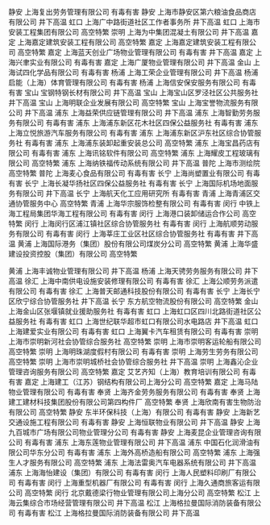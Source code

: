 
静安	上海复出劳务管理有限公司	有毒有害
静安	上海市静安区第六粮油食品商店有限公司	井下高温
虹口	上海广中路街道社区工作者事务所	井下高温
虹口	上海市安装工程集团有限公司	高空特繁
崇明	上海为中集团混凝土有限公司	井下高温
嘉定	上海嘉定建筑安装工程有限公司	高空特繁
嘉定	上海嘉定建筑安装工程有限公司	高空特繁
嘉定	上海蓝天创业广场物业管理有限公司	有毒有害
		井下高温
嘉定	上海兴聿实业有限公司	有毒有害
嘉定	上海广厦物业管理有限公司	井下高温
金山	上海试四化学品有限公司	有毒有害
杨浦	上海工荣企业管理有限公司	井下高温
杨浦	启能（上海）体育管理有限公司	有毒有害
杨浦	上海信安保安服务有限公司	有毒有害
宝山	宝钢特钢长材有限公司	井下高温
宝山	上海宝山区罗泾社区公共服务社	井下高温
宝山	上海明联企业发展有限公司	高空特繁
宝山	上海宝誉物流服务有限公司	井下高温
浦东	上海益荣供应链管理有限公司	井下高温
浦东	上海智勤劳务服务有限公司	有毒有害
浦东	上海浦东新区花木社区四保公益服务社	有毒有害
浦东	上海立悦旅游汽车服务有限公司	有毒有害
浦东	上海浦东新区沪东社区综合协管服务社	有毒有害
浦东	上海浦东装卸起重安装总公司	高空特繁
浦东	上海宝昌药店有限公司	有毒有害
浦东	上海讯铭软件有限公司	高空特繁
浦东	上海耀皮工程玻璃有限公司	高空特繁
浦东	上海纳铁福传动系统有限公司	井下高温
普陀	上海市测绘院	高空特繁
普陀	上海麦心食品有限公司	有毒有害
长宁	上海尚塑置业有限公司	有毒有害
长宁	上海长凝华扬社区四保公益服务社	有毒有害
长宁	上海国际机场地面服务有限公司	井下高温
长宁	上海航天化工应用研究所	有毒有害
青浦	上海青浦区交通协管服务中心	高空特繁
青浦	上海华宗服饰检整有限公司	有毒有害
闵行	中铁上海工程局集团华海工程有限公司	有毒有害
闵行	上海港口装卸储运合作公司	高空特繁
闵行	上海闵行区浦江镇社区综合协管服务社	有毒有害
闵行	上海航顺劳动服务有限公司	有毒有害
闵行	上海莘庄工业区社区综合协管服务社	有毒有害
		井下高温
黄浦	上海国际港务（集团）股份有限公司煤炭分公司	高空特繁
黄浦	上海华盛建设投资控股（集团）有限公司	高空特繁

黄浦	上海丰诚物业管理有限公司	井下高温
杨浦	上海天骋劳务服务有限公司	井下高温
徐汇	上海中南供电设施安装修理有限公司	有毒有害
徐汇	上海公顺劳务派遣有限公司	有毒有害
徐汇	上海普天邮通科技股份有限公司	有毒有害
长宁	上海长宁区欣宁综合协管服务社	井下高温
长宁	东方航空物流股份有限公司	高空特繁
金山	上海金山区张堰镇就业援助服务社	有毒有害
虹口	上海虹口区四川北路街道社区公益服务社	有毒有害
虹口	上海世纪联华超市虹口有限公司水电路店	井下高温
虹口	上海建爱实业有限公司	有毒有害
虹口	上海翼卡汽车租赁有限公司	有毒有害
崇明	上海市崇明新河社会协管综合服务社	高空特繁
崇明	上海市崇明客运轮船有限公司	高空特繁
崇明	上海明珠湖度假村有限公司	有毒有害
崇明	上海劳生劳务有限公司	高空特繁
崇明	上海市崇明城桥社会协管综合服务社	井下高温
崇明	上海鑫沁企业管理咨询服务有限公司	高空特繁
嘉定	艾艺齐知（上海）教育培训有限公司	有毒有害
嘉定	上海建工（江苏）钢结构有限公司上海分公司	高空特繁
嘉定	上海马陆物业管理有限公司	有毒有害
奉贤	上海齐金劳务服务有限公司	有毒有害
奉贤	上海建工建材科技集团股份有限公司第四构件厂	高空特繁
奉贤	上海欣南有害生物防治有限公司	高空特繁
静安	东半环保科技（上海）有限公司	有毒有害
静安	上海新艺交通设施工程有限公司	有毒有害
静安	上海恒联物业有限公司	井下高温
静安	上海九百城市广场有限公司物业管理分公司	有毒有害
静安	上海麦昆企业管理咨询有限公司	有毒有害
浦东	上海东莲物业管理有限公司	井下高温
浦东	中国石化润滑油有限公司华东分公司	有毒有害
浦东	上海外高桥造船有限公司	高空特繁
浦东	上海强生人才服务有限公司	高空特繁
浦东	上海法雷奥汽车电器系统有限公司	井下高温
浦东	上海海怡建设（集团）有限公司	有毒有害
闵行	上海人民塑料印刷厂有限公司	有毒有害
闵行	上海重型机器厂有限公司	有毒有害
闵行	上海久通商旅客运有限公司	高空特繁
闵行	北京戴德梁行物业管理有限公司上海分公司	高空特繁
松江	上海云集综合市场经营管理有限公司	井下高温
松江	上海格拉曼国际消防装备有限公司	有毒有害
松江	上海格拉曼国际消防装备有限公司	井下高温


